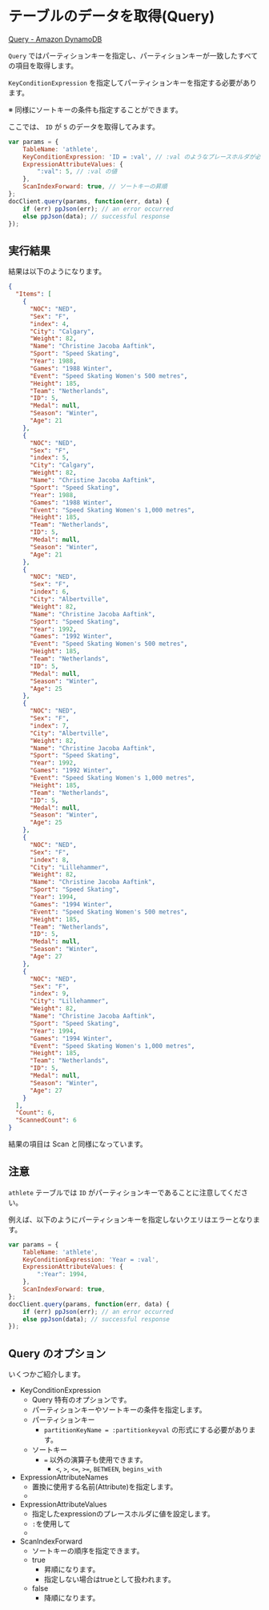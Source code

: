 # テーブルのデータを取得(Query)

[Query - Amazon DynamoDB](https://docs.aws.amazon.com/amazondynamodb/latest/APIReference/API_Query.html)

`Query` ではパーティションキーを指定し、パーティションキーが一致したすべての項目を取得します。

`KeyConditionExpression` を指定してパーティションキーを指定する必要があります。

※ 同様にソートキーの条件も指定することができます。

ここでは、 `ID` が `5` のデータを取得してみます。

```jsx
var params = {
    TableName: 'athlete',
    KeyConditionExpression: 'ID = :val', // :val のようなプレースホルダが必要
    ExpressionAttributeValues: { 
        ":val": 5, // :val の値
    }, 
    ScanIndexForward: true, // ソートキーの昇順
};
docClient.query(params, function(err, data) {
    if (err) ppJson(err); // an error occurred
    else ppJson(data); // successful response
});
```

## 実行結果

結果は以下のようになります。
```json
{
  "Items": [
    {
      "NOC": "NED",
      "Sex": "F",
      "index": 4,
      "City": "Calgary",
      "Weight": 82,
      "Name": "Christine Jacoba Aaftink",
      "Sport": "Speed Skating",
      "Year": 1988,
      "Games": "1988 Winter",
      "Event": "Speed Skating Women's 500 metres",
      "Height": 185,
      "Team": "Netherlands",
      "ID": 5,
      "Medal": null,
      "Season": "Winter",
      "Age": 21
    },
    {
      "NOC": "NED",
      "Sex": "F",
      "index": 5,
      "City": "Calgary",
      "Weight": 82,
      "Name": "Christine Jacoba Aaftink",
      "Sport": "Speed Skating",
      "Year": 1988,
      "Games": "1988 Winter",
      "Event": "Speed Skating Women's 1,000 metres",
      "Height": 185,
      "Team": "Netherlands",
      "ID": 5,
      "Medal": null,
      "Season": "Winter",
      "Age": 21
    },
    {
      "NOC": "NED",
      "Sex": "F",
      "index": 6,
      "City": "Albertville",
      "Weight": 82,
      "Name": "Christine Jacoba Aaftink",
      "Sport": "Speed Skating",
      "Year": 1992,
      "Games": "1992 Winter",
      "Event": "Speed Skating Women's 500 metres",
      "Height": 185,
      "Team": "Netherlands",
      "ID": 5,
      "Medal": null,
      "Season": "Winter",
      "Age": 25
    },
    {
      "NOC": "NED",
      "Sex": "F",
      "index": 7,
      "City": "Albertville",
      "Weight": 82,
      "Name": "Christine Jacoba Aaftink",
      "Sport": "Speed Skating",
      "Year": 1992,
      "Games": "1992 Winter",
      "Event": "Speed Skating Women's 1,000 metres",
      "Height": 185,
      "Team": "Netherlands",
      "ID": 5,
      "Medal": null,
      "Season": "Winter",
      "Age": 25
    },
    {
      "NOC": "NED",
      "Sex": "F",
      "index": 8,
      "City": "Lillehammer",
      "Weight": 82,
      "Name": "Christine Jacoba Aaftink",
      "Sport": "Speed Skating",
      "Year": 1994,
      "Games": "1994 Winter",
      "Event": "Speed Skating Women's 500 metres",
      "Height": 185,
      "Team": "Netherlands",
      "ID": 5,
      "Medal": null,
      "Season": "Winter",
      "Age": 27
    },
    {
      "NOC": "NED",
      "Sex": "F",
      "index": 9,
      "City": "Lillehammer",
      "Weight": 82,
      "Name": "Christine Jacoba Aaftink",
      "Sport": "Speed Skating",
      "Year": 1994,
      "Games": "1994 Winter",
      "Event": "Speed Skating Women's 1,000 metres",
      "Height": 185,
      "Team": "Netherlands",
      "ID": 5,
      "Medal": null,
      "Season": "Winter",
      "Age": 27
    }
  ],
  "Count": 6,
  "ScannedCount": 6
}
```

結果の項目は Scan と同様になっています。


## 注意
`athlete` テーブルでは `ID` がパーティションキーであることに注意してください。

例えば、以下のようにパーティションキーを指定しないクエリはエラーとなります。

```jsx
var params = {
    TableName: 'athlete',
    KeyConditionExpression: 'Year = :val',
    ExpressionAttributeValues: { 
        ":Year": 1994, 
    }, 
    ScanIndexForward: true, 
};
docClient.query(params, function(err, data) {
    if (err) ppJson(err); // an error occurred
    else ppJson(data); // successful response
});
```

## Query のオプション
いくつかご紹介します。

- KeyConditionExpression
  - Query 特有のオプションです。
  - パーティションキーやソートキーの条件を指定します。
  - パーティションキー
    - `partitionKeyName = :partitionkeyval` の形式にする必要があります。
  - ソートキー
    - `=` 以外の演算子も使用できます。
      - `<`, `>`, `<=`, `>=`, `BETWEEN`, `begins_with`
- ExpressionAttributeNames
  - 置換に使用する名前(Attribute)を指定します。
  - 
- ExpressionAttributeValues
  - 指定したexpressionのプレースホルダに値を設定します。
  - `:`を使用して
  - 
- ScanIndexForward
  - ソートキーの順序を指定できます。
  - true
    - 昇順になります。
    - 指定しない場合はtrueとして扱われます。
  - false
    - 降順になります。


